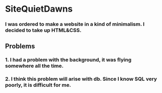 <h1 class="ukfd">SiteQuietDawns</h1>
<h3 class="text">I was ordered to make a website in a kind of minimalism. I decided to take up HTML&CSS.</h3>

<h2 class="had">Problems</h2>
<p>
    <h3>1. I had a problem with the background, it was flying somewhere all the time.</h3>
</p>
<p>
    <h3>2. I think this problem will arise with db. Since I know SQL very poorly, it is difficult for me.</h3>
</p>